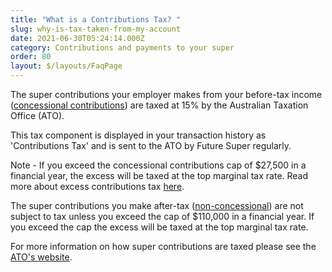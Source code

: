 ```yaml
---
title: "What is a Contributions Tax? "
slug: why-is-tax-taken-from-my-account
date: 2021-06-30T05:24:14.000Z
category: Contributions and payments to your super
order: 80
layout: $/layouts/FaqPage
---
```

The super contributions your employer makes from your before-tax income ([concessional contributions](https://www.ato.gov.au/Individuals/Super/In-detail/Growing-your-super/Super-contributions---too-much-can-mean-extra-tax/?page=2#Concessional_contributions)) are taxed at 15% by the Australian Taxation Office (ATO).

This tax component is displayed in your transaction history as 'Contributions Tax' and is sent to the ATO by Future Super regularly.

Note - If you exceed the concessional contributions cap of $27,500 in a financial year, the excess will be taxed at the top marginal tax rate. Read more about excess contributions tax [here](https://www.ato.gov.au/Individuals/Super/In-detail/Growing-your-super/Super-contributions---too-much-can-mean-extra-tax/?anchor=Your_age_and_super_contributions_caps#Your_age_and_super_contributions_caps).

The super contributions you make after-tax ([non-concessional](https://www.ato.gov.au/Individuals/Super/In-detail/Growing-your-super/Super-contributions---too-much-can-mean-extra-tax/?page=3#Non_concessional_contributions)) are not subject to tax unless you exceed the cap of $110,000 in a financial year. If you exceed the cap the excess will be taxed at the top marginal tax rate.

For more information on how super contributions are taxed please see the [ATO's website](https://www.ato.gov.au/individuals/super/growing-your-super/adding-to-your-super/tax-on-contributions/).